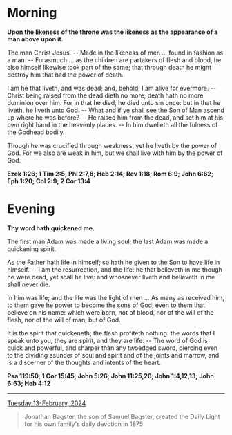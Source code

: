 # Morning

**Upon the likeness of the throne was the likeness as the appearance of a man above upon it.**
 
The man Christ Jesus. -- Made in the likeness of men ... found in fashion as a man. -- Forasmuch ... as the children are partakers of flesh and blood, he also himself likewise took part of the same; that through death he might destroy him that had the power of death.
 
I am he that liveth, and was dead; and, behold, I am alive for evermore. -- Christ being raised from the dead dieth no more; death hath no more dominion over him. For in that he died, he died unto sin once: but in that he liveth, he liveth unto God. -- What and if ye shall see the Son of Man ascend up where he was before? -- He raised him from the dead, and set him at his own right hand in the heavenly places. -- In him dwelleth all the fulness of the Godhead bodily.
 
Though he was crucified through weakness, yet he liveth by the power of God. For we also are weak in him, but we shall live with him by the power of God.  

**Ezek 1:26; 1 Tim 2:5; Phl 2:7,8; Heb 2:14; Rev 1:18; Rom 6:9; John 6:62; Eph 1:20; Col 2:9; 2 Cor 13:4**

# Evening

**Thy word hath quickened me.**
 
The first man Adam was made a living soul; the last Adam was made a quickening spirit.
 
As the Father hath life in himself; so hath he given to the Son to have life in himself. -- I am the resurrection, and the life: he that believeth in me though he were dead, yet shall he live: and whosoever liveth and believeth in me shall never die.
 
In him was life; and the life was the light of men ... As many as received him, to them gave he power to become the sons of God, even to them that believe on his name: which were born, not of blood, nor of the will of the flesh, nor of the will of man, but of God.
 
It is the spirit that quickeneth; the flesh profiteth nothing: the words that I speak unto you, they are spirit, and they are life. -- The word of God is quick and powerful, and sharper than any twoedged sword, piercing even to the dividing asunder of soul and spirit and of the joints and marrow, and is a discerner of the thoughts and intents of the heart.  

**Psa 119:50; 1 Cor 15:45; John 5:26; John 11:25,26; John 1:4,12,13; John 6:63; Heb 4:12**

---

[Tuesday 13-February, 2024](https://t.me/s/daily_light)

> Jonathan Bagster, the son of Samuel Bagster, created the Daily Light for his own family's daily devotion in 1875

